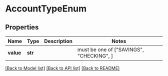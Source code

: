 # AccountTypeEnum


## Properties
Name | Type | Description | Notes
------------ | ------------- | ------------- | -------------
**value** | **str** |  |  must be one of ["SAVINGS", "CHECKING", ]

[[Back to Model list]](../README.md#documentation-for-models) [[Back to API list]](../README.md#documentation-for-api-endpoints) [[Back to README]](../README.md)


